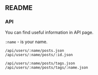 ## README

### API
You can find useful information in API page.

`:name` - is your name.
```
/api/users/:name/posts.json
/api/users/:name/posts/:id.json
```

```
/api/users/:name/posts/tags.json
/api/users/:name/posts/tags/:name.json
```